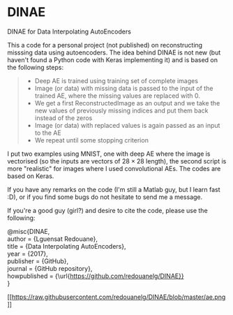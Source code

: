 # DINAE
DINAE for Data Interpolating AutoEncoders

This a code for a personal project (not published) on reconstructing misssing data using autoencoders. The idea behind DINAE is not new (but haven't found a Python code with Keras implementing it) and is based on the following steps:

>* Deep AE is trained using training set of complete images <br />
>* Image (or data) with missing data is passed to the input of the trained AE, where the missing values are replaced with 0. <br />
>* We get a first ReconstructedImage as an output and we take the new values of previously missing indices and put them back instead of the zeros <br />
>* Image (or data) with replaced values is again passed as an input to the AE <br />
>* We repeat until some stopping criterion <br />

I put two examples using MNIST, one with deep AE where the image is vectorised (so the inputs are vectors of $28\times28$ length), the second script is more "realistic" for images where I used convolutional AEs. The codes are based on Keras.

If you have any remarks on the code (I'm still a Matlab guy, but I learn fast :D), or if you find some bugs do not hesitate to send me a message.

If you're a good guy (girl?) and desire to cite the code, please use the following:

@misc{DINAE, <br />
author = {Lguensat Redouane}, <br />
title = {Data Interpolating AutoEncoders}, <br />
year = {2017}, <br />
publisher = {GitHub}, <br />
journal = {GitHub repository}, <br />
howpublished = {\url{https://github.com/redouanelg/DINAE}} <br />
}

[[https://raw.githubusercontent.com/redouanelg/DINAE/blob/master/ae.png]]
